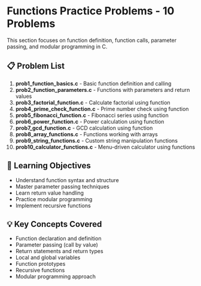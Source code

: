 # Functions Practice Problems - 10 Problems

This section focuses on function definition, function calls, parameter passing, and modular programming in C.

## 📋 Problem List

1. **prob1_function_basics.c** - Basic function definition and calling
2. **prob2_function_parameters.c** - Functions with parameters and return values
3. **prob3_factorial_function.c** - Calculate factorial using function
4. **prob4_prime_check_function.c** - Prime number check using function
5. **prob5_fibonacci_function.c** - Fibonacci series using function
6. **prob6_power_function.c** - Power calculation using function
7. **prob7_gcd_function.c** - GCD calculation using function
8. **prob8_array_functions.c** - Functions working with arrays
9. **prob9_string_functions.c** - Custom string manipulation functions
10. **prob10_calculator_functions.c** - Menu-driven calculator using functions

## 🎯 Learning Objectives

- Understand function syntax and structure
- Master parameter passing techniques
- Learn return value handling
- Practice modular programming
- Implement recursive functions

## 💡 Key Concepts Covered

- Function declaration and definition
- Parameter passing (call by value)
- Return statements and return types
- Local and global variables
- Function prototypes
- Recursive functions
- Modular programming approach